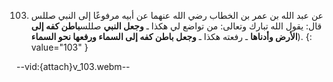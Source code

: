 103. عن عبد الله بن عمر بن الخطاب رضي الله عنهما عن أبيه مرفوعًا إلى النبي صللس قال: يقول الله تبارك وتعالى: من تواضع لي هكذا ـ **وجعل النبي** صللس**باطن كفه إلى الأرض وأدناها** ـ رفعته هكذا ـ **وجعل باطن كفه إلى السماء ورفعها نحو السماء**). 
{: value="103" }

--vid:{attach}v_103.webm--
